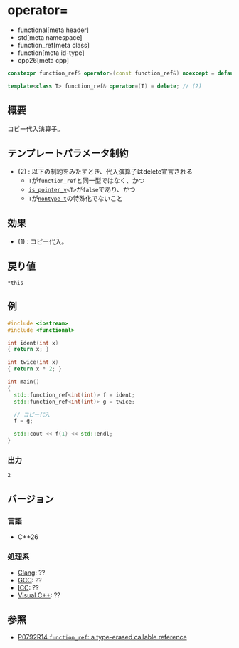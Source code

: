 # operator=
* functional[meta header]
* std[meta namespace]
* function_ref[meta class]
* function[meta id-type]
* cpp26[meta cpp]

```cpp
constexpr function_ref& operator=(const function_ref&) noexcept = default; // (1)

template<class T> function_ref& operator=(T) = delete; // (2)
```

## 概要
コピー代入演算子。


## テンプレートパラメータ制約
- (2) : 以下の制約をみたすとき、代入演算子はdelete宣言される
    - `T`が`function_ref`と同一型ではなく、かつ
    - [`is_pointer_v`](/reference/type_traits/is_pointer.md)`<T>`が`false`であり、かつ
    - `T`が[`nontype_t`](/reference/utility/nontype_t.md)の特殊化でないこと


## 効果
- (1) : コピー代入。


## 戻り値
`*this`


## 例
```cpp example
#include <iostream>
#include <functional>

int ident(int x)
{ return x; }

int twice(int x)
{ return x * 2; }

int main()
{
  std::function_ref<int(int)> f = ident;
  std::function_ref<int(int)> g = twice;

  // コピー代入
  f = g;

  std::cout << f(1) << std::endl;
}
```

### 出力
```
2
```


## バージョン
### 言語
- C++26

### 処理系
- [Clang](/implementation.md#clang): ??
- [GCC](/implementation.md#gcc): ??
- [ICC](/implementation.md#icc): ??
- [Visual C++](/implementation.md#visual_cpp): ??


## 参照
- [P0792R14 `function_ref`: a type-erased callable reference](https://www.open-std.org/jtc1/sc22/wg21/docs/papers/2023/p0792r14.html)
